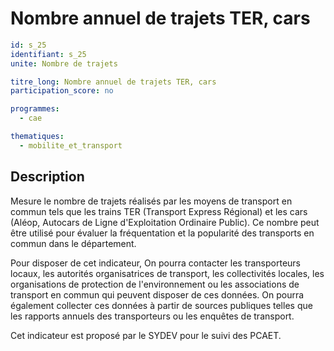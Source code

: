 # Nombre annuel de trajets TER, cars

```yaml
id: s_25
identifiant: s_25
unite: Nombre de trajets

titre_long: Nombre annuel de trajets TER, cars
participation_score: no

programmes:
  - cae

thematiques:
  - mobilite_et_transport
```
## Description
Mesure le nombre de trajets réalisés par les moyens de transport en commun tels que les trains TER (Transport Express Régional) et les cars (Aléop, Autocars de Ligne d'Exploitation Ordinaire Public). Ce nombre peut être utilisé pour évaluer la fréquentation et la popularité des transports en commun dans le département.

Pour disposer de cet indicateur, On pourra contacter les transporteurs locaux, les autorités organisatrices de transport, les collectivités locales, les organisations de protection de l'environnement ou les associations de transport en commun qui peuvent disposer de ces données. On pourra également collecter ces données à partir de sources publiques telles que les rapports annuels des transporteurs ou les enquêtes de transport.

Cet indicateur est proposé par le SYDEV pour le suivi des PCAET.
